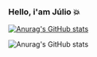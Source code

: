 ### Hello, i'am Júlio :boom: 


[![Anurag's GitHub stats](https://github-readme-stats.vercel.app/api?username=julioceno)](https://github.com/julioceno)

![Anurag's GitHub stats](https://github-readme-stats.vercel.app/api?username=julioceno&show_icons=true&theme=radical)
